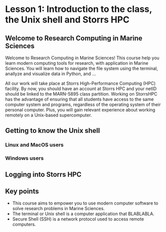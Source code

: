 # Lesson 1: Introduction to the class, the Unix shell and Storrs HPC

## Welcome to Research Computing in Marine Sciences
Welcome to Research Computing in Marine Sciences! This course help
you learn modern computing tools for research, with application in Marine Sciences.
You will learn how to navigate the file system using the terminal, anallyze and visualize
data in Python, and ...

All our work will take place at Storrs High-Performance Computing (HPC) facility.
By now, you should have an account at Storrs HPC and your netID should be linked
to the MARN-5895 class partition. Working on StorrsHPC has the advantage of ensuring
that all students have access to the same computer system and programs, regardless of
the operating system of their personal computer. Plus, you will gain relevant experience
about working remotely on a Unix-based supercomputer.



## Getting to know the Unix shell

### Linux and MacOS users

### Windows users

## Logging into Storrs HPC


## Key points

  - This course aims to empower you to use modern computer software to solve research problems in Marine Sciences.
  - The terminal or Unix shell is a computer application that BLABLABLA.
  - Secure Shell (SSH) is a network protocol used to access remote computers.
